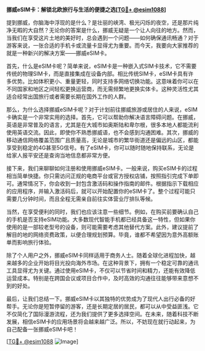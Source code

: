 **挪威eSIM卡：解锁北欧旅行与生活的便捷之选[[TG💪+ @esim1088](https://t.me/s/esim1088)]**

提到挪威，你脑海中浮现的是什么？是壮丽的峡湾、极光闪烁的夜空，还是那片纯净无暇的大自然？无论你的答案是什么，挪威无疑是一个让人向往的地方。然而，当我们在享受这片土地的美好时，总会遇到一个问题——如何确保通讯畅通？对于游客来说，一张合适的手机卡或流量卡显得尤为重要。而今天，我要向大家推荐的就是一种新兴的解决方案——挪威eSIM卡。

首先，什么是eSIM卡呢？简单来说，eSIM卡是一种嵌入式SIM卡技术，它不需要传统的物理SIM卡，而是直接集成在设备内部。相比传统SIM卡，eSIM卡具有许多优势。比如体积更小、重量更轻，同时支持多网络切换功能。这意味着你可以在不同国家和地区之间轻松更换运营商，而无需频繁地更换实体卡。这种灵活性尤其适合经常出国旅行或者需要长期在国外工作的人群。

那么，为什么选择挪威eSIM卡呢？对于计划前往挪威旅游或居住的人来说，eSIM卡确实是一个非常实用的选择。首先，它可以帮助你解决语言障碍问题。在挪威，英语是非常普及的语言，尤其是在大城市如奥斯陆和卑尔根，很多本地人都能流利使用英语交流。因此，即使你不熟悉挪威语，也不会感到沟通困难。其次，挪威的移动通信网络覆盖范围广且质量高，无论是城市的繁华街道还是偏远的山区，都能享受到稳定的4G甚至5G信号。有了eSIM卡，你可以随时随地保持联系，无论是给家人报平安还是查询当地信息都非常方便。

接下来，我们来聊聊如何注册和使用挪威eSIM卡。一般来说，购买eSIM卡的过程相当简单快捷。你只需访问正规的电商平台或官方授权店铺，按照指引完成下单即可。通常情况下，你会收到一封包含激活码和操作指南的邮件。根据指示下载相应的应用程序，并输入激活码后，就可以开始配置你的eSIM卡了。整个过程可能只需要几分钟时间，而且全程无需亲自前往实体营业厅排队等候。

当然，在享受便利的同时，我们也应该注意一些细节。例如，在购买前要确认自己的手机是否支持eSIM功能。大多数现代智能手机都已经具备这一特性，但如果你使用的是一部较老型号的设备，则可能需要考虑其他替代方案。此外，建议提前了解目的地的网络资费政策，以便合理规划预算。毕竟，谁都不希望因为意外高额账单而影响旅行体验。

除了个人用户之外，挪威eSIM卡同样适用于商务人士。随着全球化进程加快，越来越多的企业开始将目光投向海外市场。在这种背景下，拥有一个稳定可靠的通讯工具显得尤为关键。通过使用eSIM卡，不仅可以节省时间和精力，还能有效降低运营成本。特别是在跨国会议或项目合作中，及时高效的沟通往往能够带来意想不到的好处。

最后，让我们总结一下。挪威eSIM卡以其独特的优势成为了现代人出行必备的好帮手。无论你是短暂停留的游客，还是长期定居的居民，都可以从中受益匪浅。它不仅简化了国际漫游流程，还为我们提供了更多选择空间。在未来，随着科技不断发展，相信eSIM卡的应用场景将会越来越广泛。所以，不妨现在就行动起来，为自己配备一张挪威eSIM卡吧！

[[TG💪+ @esim1088](https://t.me/s/esim1088) ![Image](https://i.postimg.cc/4NQfJmqS/Snipaste-2025-05-13-00-14-12.png)]